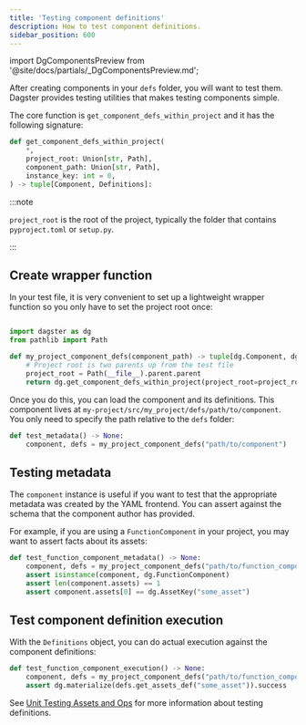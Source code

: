 ```yaml
---
title: 'Testing component definitions'
description: How to test component definitions.
sidebar_position: 600
---
```


import DgComponentsPreview from '@site/docs/partials/\_DgComponentsPreview.md';

<DgComponentsPreview />

After creating components in your `defs` folder, you will want to test them. Dagster provides testing utilities that makes testing components simple.

The core function is `get_component_defs_within_project` and it has the following signature:

```python
def get_component_defs_within_project(
    *,
    project_root: Union[str, Path],
    component_path: Union[str, Path],
    instance_key: int = 0,
) -> tuple[Component, Definitions]:
```

:::note

`project_root` is the root of the project, typically the folder that contains `pyproject.toml` or `setup.py`. 

:::

## Create wrapper function

In your test file, it is very convenient to set up a lightweight wrapper function so you only have to set the project root once:

```python title="my-project/tests/my_test.py"

import dagster as dg
from pathlib import Path

def my_project_component_defs(component_path) -> tuple[dg.Component, dg.Definitions]:
    # Project root is two parents up from the test file 
    project_root = Path(__file__).parent.parent
    return dg.get_component_defs_within_project(project_root=project_root, component_path=component_path)
```

Once you do this, you can load the component and its definitions. This component lives at `my-project/src/my_project/defs/path/to/component`. You only need to specify the path relative to the `defs` folder:

```python title="my-project/tests/my_test.py"
def test_metadata() -> None:
    component, defs = my_project_component_defs("path/to/component")
```

## Testing metadata

The `component` instance is useful if you want to test that the appropriate metadata was created by the YAML frontend. You can assert against the schema that the component author has provided. 

For example, if you are using a `FunctionComponent` in your project, you may want to assert facts about its assets:

```python title="my-project/tests/my_test.py"
def test_function_component_metadata() -> None:
    component, defs = my_project_component_defs("path/to/function_component")
    assert isinstance(component, dg.FunctionComponent)
    assert len(component.assets) == 1
    assert component.assets[0] == dg.AssetKey("some_asset")
```

## Test component definition execution

With the `Definitions` object, you can do actual execution against the component definitions:

```python title="my-project/tests/my_test.py"
def test_function_component_execution() -> None:
    component, defs = my_project_component_defs("path/to/function_component")
    assert dg.materialize(defs.get_assets_def("some_asset")).success
```

See [Unit Testing Assets and Ops](https://docs.dagster.io/guides/test/unit-testing-assets-and-ops) for more information about testing definitions.